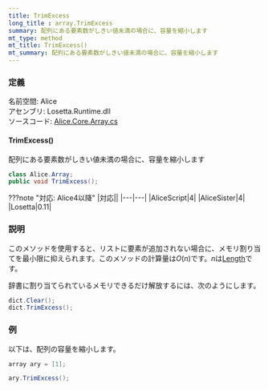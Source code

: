 ```yaml
---
title: TrimExcess
long_title : array.TrimExcess
summary: 配列にある要素数がしきい値未満の場合に、容量を縮小します
mt_type: method
mt_title: TrimExcess()
mt_summary: 配列にある要素数がしきい値未満の場合に、容量を縮小します
---
```


### 定義
名前空間: Alice<br/>
アセンブリ: Losetta.Runtime.dll<br/>
ソースコード: [Alice.Core.Array.cs](https://github.com/WSOFT-Project/Losetta/blob/master/Losetta.Runtime/Core/Extension/Alice.Core.Array.cs)

#### TrimExcess()

配列にある要素数がしきい値未満の場合に、容量を縮小します

```cs title="AliceScript"
class Alice.Array;
public void TrimExcess();
```

???note "対応: Alice4以降"
    |対応||
    |---|---|
    |AliceScript|4|
    |AliceSister|4|
    |Losetta|0.11|

### 説明
このメソッドを使用すると、リストに要素が追加されない場合に、メモリ割り当てを最小限に抑えられます。このメソッドの計算量は$O(n)$です。$n$は[Length](./length.md)です。

辞書に割り当てられているメモリできるだけ解放するには、次のようにします。

```cs title="AliceScript"
dict.Clear();
dict.TrimExcess();
```

### 例
以下は、配列の容量を縮小します。

```cs title="AliceScript"
array ary = [1];

ary.TrimExcess();
```
